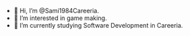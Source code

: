 - 👋 Hi, I’m @Sami1984Careeria.
- 👀 I’m interested in game making.
- 🌱 I’m currently studying Software Development in Careeria.

<!---
Sami1984Careeria/Sami1984Careeria is a ✨ special ✨ repository because its `README.md` (this file) appears on your GitHub profile.
You can click the Preview link to take a look at your changes.
--->
